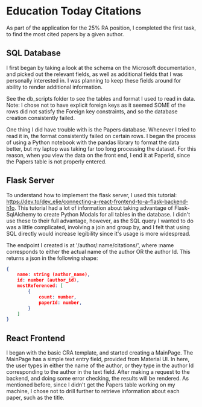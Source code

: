 # Education Today Citations
As part of the application for the 25% RA position, I completed the first task, to find the most cited papers by a given author.

## SQL Database
I first began by taking a look at the schema on the Microsoft documentation, and picked out the relevant fields, as well as additional fields that I was personally interested in. I was planning to keep these fields around for ability to render additional information.

See the db_scripts folder to see the tables and format I used to read in data. Note: I chose not to have explicit foreign keys as it seemed SOME of the rows did not satisfy the Foreign key constraints, and so the database creation consistently failed.

One thing I did have trouble with is the Papers database. Whenever I tried to read it in, the format consistently failed on certain rows. I began the process of using a Python notebook with the pandas library to format the data better, but my laptop was taking far too long processing the dataset. For this reason, when you view the data on the front end, I end it at PaperId, since the Papers table is not properly entered. 

## Flask Server
To understand how to implement the flask server, I used this tutorial: https://dev.to/dev_elie/connecting-a-react-frontend-to-a-flask-backend-h1o. 
This tutorial had a lot of information about taking advantage of Flask-SqlAlchemy to create Python Modals for all tables in the database. I didn't use these to their full advantage, however, as the SQL query I wanted to do was a little complicated, involving a join and group by, and I felt that using SQL directly would increase legibility since it's usage is more widespread. 

The endpoint I created is at '/author/:name/citations/', where :name corresponds to either the actual name of the author OR the author Id. This returns a json in the following shape:
```json
{
    name: string (author_name),
    id: number (author_id),
    mostReferenced: [
        {
            count: number,
            paperId: number,
        }
    ]
}
```
## React Frontend
I began with the basic CRA template, and started creating a MainPage. The MainPage has a simple text entry field, provided from Material UI. In here, the user types in either the name of the author, or they type in the author Id corresponding to the author in the text field. After making a request to the backend, and doing some error checking, the results will be rendered. As mentioned before, since I didn't get the Papers table working on my machine, I chose not to drill further to retrieve information about each paper, such as the title.